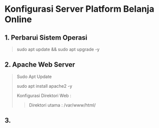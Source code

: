 # Konfigurasi Server Platform Belanja Online


## 1. Perbarui Sistem Operasi
> sudo apt update && sudo apt upgrade -y


## 2. Apache Web Server
> Sudo Apt Update
>
> sudo apt install apache2 -y
>
> Konfigurasi Direktori Web :
> > Direktori utama : /var/www/html/


## 3. 

